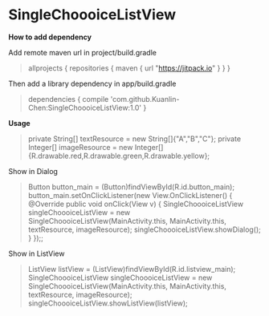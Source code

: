 # SingleChoooiceListView

**How to add dependency**

Add remote maven url in project/build.gradle

>allprojects {
>	repositories {
>		maven { url "https://jitpack.io" }
>	}
>}

Then add a library dependency in app/build.gradle

>dependencies {
>	compile 'com.github.Kuanlin-Chen:SingleChoooiceListView:1.0'
>}

**Usage**

>private String[] textResource = new String[]{"A","B","C"};
>private Integer[] imageResource = new Integer[]{R.drawable.red,R.drawable.green,R.drawable.yellow};

Show in Dialog

>Button button_main = (Button)findViewById(R.id.button_main);
>button_main.setOnClickListener(new View.OnClickListener() {
>    @Override
>    public void onClick(View v) {
>        SingleChoooiceListView singleChoooiceListView = new SingleChoooiceListView(MainActivity.this, MainActivity.this, textResource, imageResource);
>        singleChoooiceListView.showDialog();
>    }
>});;

Show in ListView

>ListView listView = (ListView)findViewById(R.id.listview_main);
>SingleChoooiceListView singleChoooiceListView = new SingleChoooiceListView(MainActivity.this, MainActivity.this, textResource, imageResource);
>singleChoooiceListView.showListView(listView);
